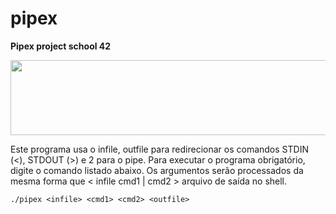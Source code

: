 # pipex
**Pipex project school 42**

<p align="left">
  <img width="620" height="120" src="https://i.ibb.co/yRBnd63/Capture-d-e-cran-le-2021-08-16-a-17-00-53.png">
</p>
 Este programa usa o infile, outfile para redirecionar os comandos STDIN (<), STDOUT (>) e 2 para o pipe. Para executar o programa obrigatório, digite o comando listado abaixo. Os argumentos serão 
 processados ​​da mesma forma que < infile cmd1 | cmd2 > arquivo de saída no shell.
  
```
./pipex <infile> <cmd1> <cmd2> <outfile>
```
